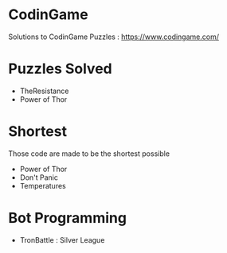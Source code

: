 # CodinGame
Solutions to CodinGame Puzzles : https://www.codingame.com/

# Puzzles Solved
- TheResistance
- Power of Thor

# Shortest
Those code are made to be the shortest possible
- Power of Thor
- Don't Panic
- Temperatures

# Bot Programming
- TronBattle : Silver League